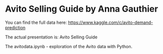 # Avito Selling Guide by Anna Gauthier

You can find the full data here: https://www.kaggle.com/c/avito-demand-prediction

The actual presentation is: Avito Selling Guide

The avitodata.ipynb - exploration of the Avito data with Python. 

